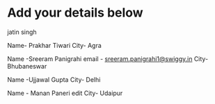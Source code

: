 # Add your details below
jatin singh

Name- Prakhar Tiwari
City- Agra

Name -Sreeram Panigrahi email - sreeram.panigrahi1@swiggy.in
City- Bhubaneswar

Name -Ujjawal Gupta
City- Delhi

Name - Manan Paneri edit
City- Udaipur


